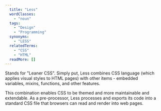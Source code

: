 ```yaml
---
  title: "Less"
  wordClasses: 
    - "noun"
  tags: 
    - "Design"
    - "Programming"
  synonyms: 
    - "LESS"
  relatedTerms: 
    - "CSS"
    - "HTML"
  readMore: []
---
```

Stands for "Leaner CSS". Simply put, Less combines CSS language (which applies visual styles to HTML pages) with other items - embedded variables, mixins, functions, and other features. 

This combination enables CSS to be themed and more maintainable and extendable. As a pre-processor, Less processes and exports its code into a standard CSS file that browsers can read and render into web pages.

